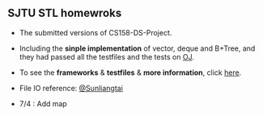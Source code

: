 ## **SJTU STL homewroks**
+ The submitted versions of CS158-DS-Project.
+ Including the **sinple implementation** of vector, deque and B+Tree, and they had passed all the testfiles and the tests on [OJ](http://oj.oscardhc.com/).
+ To see the **frameworks** & **testfiles** & **more information**, click [here](https://github.com/MasterJH5574/CS158-DS-Project).
+ File IO reference: [@Sunliangtai](https://github.com/Sunliangtai/BTree_Submit)

+ 7/4 : Add map